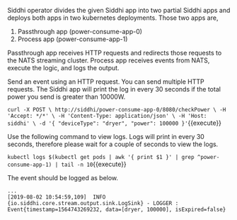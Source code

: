 Siddhi operator divides the given Siddhi app into two partial Siddhi apps and deploys both apps in two kubernetes deployments. Those two apps are,

1. Passthrough app (power-consume-app-0)
1. Process app  (power-consume-app-1)

Passthrough app receives HTTP requests and redirects those requests to the NATS streaming cluster. Process app receives events from NATS, execute the logic, and logs the output.

Send an event using an HTTP request. You can send multiple HTTP requests. The Siddhi app will print the log in every 30 seconds if the total power you send is greater than 10000W.

`
    curl -X POST \
    http://siddhi/power-consume-app-0/8080/checkPower \
    -H 'Accept: */*' \
    -H 'Content-Type: application/json' \
    -H 'Host: siddhi' \
    -d '{
    "deviceType": "dryer",
    "power": 100000
    }'
`{{execute}}

Use the following command to view logs. Logs will print in every 30 seconds, therefore please wait for a couple of seconds to view the logs.

`kubectl logs $(kubectl get pods | awk '{ print $1 }' | grep ^power-consume-app-1) | tail -n 10`{{execute}}

The event should be logged as below.

```
...
[2019-08-02 10:54:59,109]  INFO {io.siddhi.core.stream.output.sink.LogSink} - LOGGER : Event{timestamp=1564743269232, data=[dryer, 100000], isExpired=false}
```